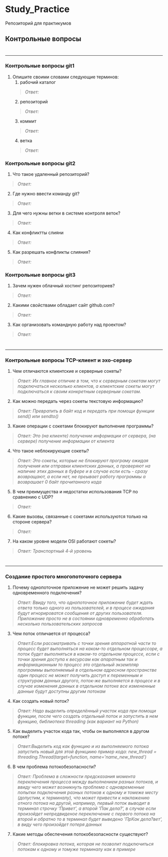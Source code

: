 # Study_Practice
Репозиторий для практикумов

## Контрольные вопросы

#

---
### Контрольные вопросы git1
1. Опишите своими словами следующие терминов:
   1. рабочий каталог
   >*Ответ:*
   2. репозиторий
   >*Ответ:*
   3. коммит
   >*Ответ:*
   4. ветка
   >*Ответ:*


### Контрольные вопросы git2
1. Что такое удаленный репозиторий?
>*Ответ:*
2. Где нужно ввести команду git?
>*Ответ:*
3. Для чего нужны ветки в системе контроля веток?
>*Ответ:*
4. Как конфликтты слияни
>*Ответ:*
5. Как разрешать конфликты слияния?
>*Ответ:*

### Контрольные вопросы git3
1. Зачем нужен облачный хостинг репозиториев?
>*Ответ:*
2. Какими свойствами обладает сайт github.com?
>*Ответ:*
3. Как организовать командную работу над проектом?
>*Ответ:*

#

---
### Контрольные вопросы TCP-клиент и эхо-сервер
1. Чем отличаются клиентские и серверные сокеты?
>*Ответ: Их главное отличие в том, что к серверным сокетам могут подключаться несколько клиентов, а клиентские сокеты могут подключаться к своим конкретным серверным сокетам.*
2. Как можно передать через сокеты текстовую информацию?
>*Ответ: Превратить в байт код и передать при помощи функции send() или sendto()*
3. Какие операции с сокетами блокируют выполнение программы?
>*Ответ: Это (на клиенте) получение информации от сервера, (на сервере) получение информации от клиента*
4. Что такое неблокирующие сокеты?
>*Ответ: Это сокеты, которые не блокируют програму ожидая получения или отправки клиентских данных,
а проверяют на наличие этих данных в буфере и в случае если есть - сразу возвращают, а если нет, не преывает работу программы а возврашает 0 байт прочитанного кода*
5. В чем преимущества и недостатки использования TCP по сравнению с UDP?
>*Ответ:*
6. Какие вызовы, связанные с сокетами используются только на стороне сервера?
>*Ответ:*
7. На каком уровне модели OSI работают сокеты?
>*Ответ: Транспортный 4-й уровень*

#

---
### Создание простого многопоточного сервера
1. Почему однопоточное приложение не может решить задачу одновременного подключения?
>*Ответ: Ввиду того, что однопоточное приложение будет ждать ответа только одного из пользователей, и в процесе ожидания будут игнорироватся сообщения от других пользователя. Приложение просто не в состоянии одновременно обработать несколько пользовательских запросов*
3. Чем поток отличается от процесса?
>*Ответ:Если рассматривать с точки зрения аппаратной части то процесс будет выполняться на каком-то отдельном процессоре, а поток будет выполняться в каком-то отдельном процессе,
>если с точки зрения доступа к весурсам как апаратным так и информационным то процесс это отдельный экземпляр программы выполняемый в отдельном адресном пространстве
> один процесс не может получить доступ к переменным и структурам данных другого,
> поток-же выполняется в процесе и в случае изменения данных в отдельном потоке 
> все измененные данные будут доступны другим потокам*
4. Как создать новый поток?
>*Ответ: Надо выделить определённый участок кода при помощи функции, после чего создать отдельный поток и запустить в нем функцию, библиотека threading (как вариант на Python)*
5. Как выделить участок кода так, чтобы он выполнялся в другом потоке?
>*Ответ:Выделить код как функцию и из выполняемого потока запустить новый для этой функциию
> пример кода:
>new_thread = threading.Thread(target=function, name='name_new_thread')*
6. В чем проблема потокобезопасности?
>*Ответ: Проблема в сложности предсказания момента переключения процесса между выполнением разных потоков,
> и ввиду чего может возникнуть проблема с одновременные попытки подключения разных потоков к одному и томеже месту (допустим, к терминалу),
> что может привести к наклажению отного потока на другой, например, первый поток выводит в терминал строчку 'Привет', а второй 'Пак дела?', в случае если произойдет непредвиденое переключение с первого потока на второй и обратно то в терминал будет выведено 'ПрКак дела?вет', в виду чего произойдет потеря данных*
7. Какие методы обеспечения потокобезопасности существуют?
>*Ответ: блокировка потока, которая не позволит подключиться потокам к одному и томуже терминалу как в примере*